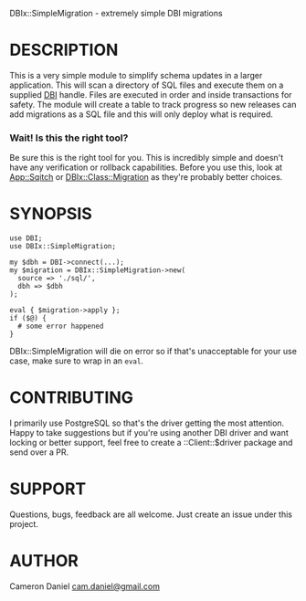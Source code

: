 DBIx::SimpleMigration - extremely simple DBI migrations

# DESCRIPTION

This is a very simple module to simplify schema updates in a larger application. This will scan a directory of SQL files and execute them on a supplied [DBI](https://metacpan.org/pod/DBI) handle. Files are executed in order and inside transactions for safety. The module will create a table to track progress so new releases can add migrations as a SQL file and this will only deploy what is required.

### Wait! Is this the right tool?

Be sure this is the right tool for you. This is incredibly simple and doesn't have any verification or rollback capabilities. Before you use this, look at [App::Sqitch](http://sqitch.org) or [DBIx::Class::Migration](https://metacpan.org/pod/DBIx::Class::Migration) as they're probably better choices.

# SYNOPSIS

    use DBI;
    use DBIx::SimpleMigration;

    my $dbh = DBI->connect(...);
    my $migration = DBIx::SimpleMigration->new(
      source => './sql/',
      dbh => $dbh
    );

    eval { $migration->apply };
    if ($@) {
      # some error happened
    }

DBIx::SimpleMigration will die on error so if that's unacceptable for your use case, make sure to wrap in an `eval`.

# CONTRIBUTING

I primarily use PostgreSQL so that's the driver getting the most attention. Happy to take suggestions but if you're using another DBI driver and want locking or better support, feel free to create a ::Client::$driver package and send over a PR.

# SUPPORT

Questions, bugs, feedback are all welcome. Just create an issue under this project.

# AUTHOR

Cameron Daniel <cam.daniel@gmail.com>
